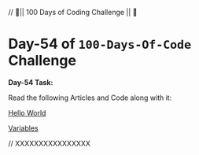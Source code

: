 ﻿//                 🚀|| 100 Days of Coding Challenge || 🚀

# Day-54 of `100-Days-Of-Code` Challenge

**Day-54 Task:**

Read the following Articles and Code along with it:

[Hello World](https://javascript.info/hello-world)

[Variables](https://javascript.info/variables)

//                              XXXXXXXXXXXXXXXX
